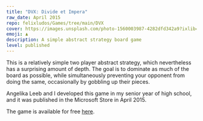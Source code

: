 ```yaml
---
title: "DVX: Divide et Impera"
raw_date: April 2015
repo: felixludos/Games/tree/main/DVX
cover: https://images.unsplash.com/photo-1560003987-4282dfd342a9?ixlib=rb-4.0.3&ixid=M3wxMjA3fDB8MHxwaG90by1wYWdlfHx8fGVufDB8fHx8fA%3D%3D&auto=format&fit=crop&w=1440&q=80
emoji: ♟
description: A simple abstract strategy board game
level: published
---
```


This is a relatively simple two player abstract strategy, which nevertheless has a surprising amount of depth. The goal is to dominate as much of the board as possible, while simultaneously preventing your opponent from doing the same, occasionally by gobbling up their pieces.

Angelika Leeb and I developed this game in my senior year of high school, and it was published in the Microsoft Store in April 2015. 

The game is available for free [here](https://www.microsoft.com/store/productid/9NBLGGGZ4XQ7).
